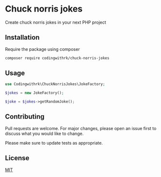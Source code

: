 # Chuck norris jokes

Create chuck norris jokes in your next PHP project

## Installation

Require the package using composer

```bash
composer require codingwithrk/chuck-norris-jokes
```

## Usage

```php
use Codingwithrk\ChuckNorrisJokes\JokeFactory;

$jokes = new JokeFactory();

$joke = $jokes->getRandomJoke();
```

## Contributing

Pull requests are welcome. For major changes, please open an issue first
to discuss what you would like to change.

Please make sure to update tests as appropriate.

## License

[MIT](./LICENSE.md)